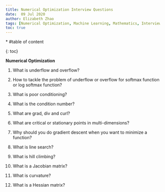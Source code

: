 ```yaml
---
title: Numerical Optimization Interview Questions
date:  09 Jul 2020
author: Elizabeth Zhao
tags: [Numerical Optimization, Machine Learning, Mathematics, Interview Questions]
toc: true
---
```


\* #table of content

{: toc}

**Numerical Optimization**

1. What is underflow and overflow?
2. How to tackle the problem of underflow or overflow for softmax function or
   log softmax function?
3. What is poor conditioning?
4. What is the condition number?
5. What are grad, div and curl?
6. What are critical or stationary points in multi-dimensions?
7. Why should you do gradient descent when you want to minimize a function?
8. What is line search?
9. What is hill climbing?
10. What is a Jacobian matrix?
11. What is curvature?

12. What is a Hessian matrix?